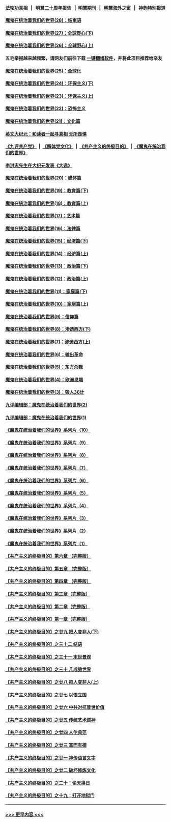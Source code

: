 #### [法轮功真相](https://github.com/gfw-breaker/truth/blob/master/README.md?t=0) &nbsp;&nbsp;|&nbsp;&nbsp; [明慧二十周年报告](https://github.com/gfw-breaker/mh-reports/blob/master/README.md?t=0) &nbsp;&nbsp;|&nbsp;&nbsp;[明慧期刊](https://github.com/gfw-breaker/mh-qikan) &nbsp;&nbsp;|&nbsp;&nbsp; [明慧海外之窗](https://github.com/gfw-breaker/mh-news/blob/master/README.md?t=0) &nbsp;&nbsp;|&nbsp;&nbsp; [神韵特别报道](https://github.com/gfw-breaker/mh-news/blob/master/shenyun.md?t=0)
#### [魔鬼在统治着我们的世界(28)：结束语](../pages/nsc422/n10936246.md?t=07052301) 
#### [魔鬼在统治着我们的世界(27)：全球野心(下)](../pages/nsc422/n10928319.md?t=07052301) 
#### [魔鬼在统治着我们的世界(26)：全球野心(上)](../pages/nsc422/n10900318.md?t=07052301) 
#### 五毛举报越来越频繁，请网友们前往下载 [一键翻墙软件](https://github.com/gfw-breaker/ssr-accounts)，并将此项目推荐给亲友
#### [魔鬼在统治着我们的世界(25)：全球化](../pages/nsc422/n10788205.md?t=07052301) 
#### [魔鬼在统治着我们的世界(24)：环保主义(下)](../pages/nsc422/n10695307.md?t=07052301) 
#### [魔鬼在统治着我们的世界(23)：环保主义(上)](../pages/nsc422/n10688613.md?t=07052301) 
#### [魔鬼在统治着我们的世界(22)：恐怖主义](../pages/nsc422/n10614727.md?t=07052301) 
#### [魔鬼在统治着我们的世界(21)：文化篇](../pages/nsc422/n10597706.md?t=07052301) 
#### [英文大纪元：和读者一起寻真相 无所畏惧](../pages/nsc422/n12542027.md?t=07052301) 
#### [《九评共产党》](https://github.com/begood0513/9ping.md/blob/master/README.md) &nbsp;|&nbsp; [《解体党文化》](../../../../jtdwh.md/blob/master/README.md)  &nbsp;|&nbsp; [《共产主义的终极目的》](../../../../gczydzjmd.md/blob/master/README.md) &nbsp;|&nbsp; [《魔鬼在统治我们的世界》](../../../../mgztzwmdsj.md/blob/master/README.md) 
#### [李洪志先生在大纪元发表《大选》](../pages/nsc422/n12534746.md?t=07052301) 
#### [魔鬼在统治着我们的世界(20)：媒体篇](../pages/nsc422/n10586579.md?t=07052301) 
#### [魔鬼在统治着我们的世界(19)：教育篇(下)](../pages/nsc422/n10564808.md?t=07052301) 
#### [魔鬼在统治着我们的世界(18)：教育篇(上)](../pages/nsc422/n10526970.md?t=07052301) 
#### [魔鬼在统治着我们的世界(17)：艺术篇](../pages/nsc422/n10499093.md?t=07052301) 
#### [魔鬼在统治着我们的世界(16)：法律篇](../pages/nsc422/n10485969.md?t=07052301) 
#### [魔鬼在统治着我们的世界(15)：经济篇(下)](../pages/nsc422/n10469975.md?t=07052301) 
#### [魔鬼在统治着我们的世界(14)：经济篇(上)](../pages/nsc422/n10457370.md?t=07052301) 
#### [魔鬼在统治着我们的世界(13)：政治篇(下)](../pages/nsc422/n10448270.md?t=07052301) 
#### [魔鬼在统治着我们的世界(12)：政治篇(上)](../pages/nsc422/n10444576.md?t=07052301) 
#### [魔鬼在统治着我们的世界(11)：家庭篇(下)](../pages/nsc422/n10440961.md?t=07052301) 
#### [魔鬼在统治着我们的世界(10)：家庭篇(上)](../pages/nsc422/n10435448.md?t=07052301) 
#### [魔鬼在统治着我们的世界(9)：信仰篇](../pages/nsc422/n10432159.md?t=07052301) 
#### [魔鬼在统治着我们的世界(8)：渗透西方(下)](../pages/nsc422/n10429603.md?t=07052301) 
#### [魔鬼在统治着我们的世界(7)：渗透西方(上)](../pages/nsc422/n10426013.md?t=07052301) 
#### [魔鬼在统治着我们的世界(6)：输出革命](../pages/nsc422/n10421536.md?t=07052301) 
#### [魔鬼在统治着我们的世界(5)：东方杀戮](../pages/nsc422/n10417707.md?t=07052301) 
#### [魔鬼在统治着我们的世界(4)：欧洲发端](../pages/nsc422/n10414890.md?t=07052301) 
#### [魔鬼在统治着我们的世界(3)：毁人36计](../pages/nsc422/n10411583.md?t=07052301) 
#### [九评编辑部：魔鬼在统治着我们的世界(2)](../pages/nsc422/n10410036.md?t=07052301) 
#### [九评编辑部：魔鬼在统治着我们的世界(1)](../pages/nsc422/n10406825.md?t=07052301) 
#### [《魔鬼在统治着我们的世界》系列片（10）](../pages/nsc422/n12292670.md?t=07052301) 
#### [《魔鬼在统治着我们的世界》系列片（9）](../pages/nsc422/n12290859.md?t=07052301) 
#### [《魔鬼在统治着我们的世界》系列片（8）](../pages/nsc422/n12287445.md?t=07052301) 
#### [《魔鬼在统治着我们的世界》系列片（7）](../pages/nsc422/n12283425.md?t=07052301) 
#### [《魔鬼在统治着我们的世界》系列片（6）](../pages/nsc422/n12282314.md?t=07052301) 
#### [《魔鬼在统治着我们的世界》系列片（5）](../pages/nsc422/n12281419.md?t=07052301) 
#### [《魔鬼在统治着我们的世界》系列片（4）](../pages/nsc422/n12274024.md?t=07052301) 
#### [《魔鬼在统治着我们的世界》系列片（3）](../pages/nsc422/n12271322.md?t=07052301) 
#### [《魔鬼在统治着我们的世界》系列片（2）](../pages/nsc422/n12269049.md?t=07052301) 
#### [《魔鬼在统治着我们的世界》系列片（1）](../pages/nsc422/n12267575.md?t=07052301) 
#### [【共产主义的终极目的】第六章 （完整版）](../pages/nsc422/n11428913.md?t=07052301) 
#### [【共产主义的终极目的】第五章 （完整版）](../pages/nsc422/n11428912.md?t=07052301) 
#### [【共产主义的终极目的】第四章 （完整版）](../pages/nsc422/n11428907.md?t=07052301) 
#### [【共产主义的终极目的】第三章（完整版）](../pages/nsc422/n11428848.md?t=07052301) 
#### [【共产主义的终极目的】第二章（完整版）](../pages/nsc422/n11428831.md?t=07052301) 
#### [【共产主义的终极目的】第一章（完整版）](../pages/nsc422/n11417651.md?t=07052301) 
#### [【共产主义的终极目的】之廿九 把人变非人(下)](../pages/nsc422/n11344140.md?t=07052301) 
#### [【共产主义的终极目的】之三十二 结语](../pages/nsc422/n11360535.md?t=07052301) 
#### [【共产主义的终极目的】之三十一 末世景观](../pages/nsc422/n11351129.md?t=07052301) 
#### [【共产主义的终极目的】之三十 几成狼世界](../pages/nsc422/n11348280.md?t=07052301) 
#### [【共产主义的终极目的】之廿八 把人变非人(上)](../pages/nsc422/n11340492.md?t=07052301) 
#### [【共产主义的终极目的】之廿七 以恨立国](../pages/nsc422/n11336944.md?t=07052301) 
#### [【共产主义的终极目的】之廿六 中共对抗普世价值](../pages/nsc422/n11324785.md?t=07052301) 
#### [【共产主义的终极目的】之廿五 传统艺术颂神](../pages/nsc422/n11296396.md?t=07052301) 
#### [【共产主义的终极目的】之廿四 人伦典范](../pages/nsc422/n11296397.md?t=07052301) 
#### [【共产主义的终极目的】之廿三 富而有德](../pages/nsc422/n11283598.md?t=07052301) 
#### [【共产主义的终极目的】之廿一 神传语言文字](../pages/nsc422/n11263265.md?t=07052301) 
#### [【共产主义的终极目的】之廿二 破坏修炼文化](../pages/nsc422/n11245728.md?t=07052301) 
#### [【共产主义的终极目的】之二十：偷天换日](../pages/nsc422/n11238846.md?t=07052301) 
#### [【共产主义的终极目的】之十九：打开地狱门](../pages/nsc422/n11206376.md?t=07052301) 

----
#### [ >>> 更早内容 <<< ](../indexes/nsc422-earlier.md)
